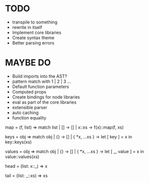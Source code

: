 # TODO
- transpile to something
- rewrite in itself
- Implement core libraries
- Create syntax theme
- Better parsing errors

# MAYBE DO
- Build imports into the AST?
- pattern match with 1 | 2 | 3 ...
- Default function parameters
- Computed props
- Create bindings for node libraries
- eval as part of the core libraries
- extensible parser
- auto caching
- function equality

map = (f, list) => match list
  | [] -> []
  | x::xs -> f(x)::map(f, xs)

keys = obj => match obj
  | {} -> []
  | { *x, ...xs } -> let [ key ] = x in key::keys(xs)

values = obj => match obj
  | {} -> []
  | { *x, ...xs } -> let [ _, value ] = x in value::values(xs)

head = (list: x::_) => x

tail = (list: _::xs) => xs
